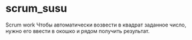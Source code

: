 # scrum_susu
Scrum work
Чтобы автоматически возвести в квадрат заданное число, нужно его ввести в окошко и рядом получить результат.
